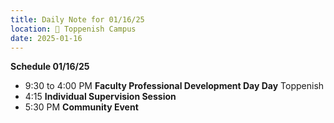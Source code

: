 ```yaml
---
title: Daily Note for 01/16/25
location: 🏫 Toppenish Campus
date: 2025-01-16
---
```

**Schedule 01/16/25**

- 9:30 to 4:00 PM **Faculty Professional Development Day Day** Toppenish
- 4:15 **Individual Supervision Session**
- 5:30 PM **Community Event**